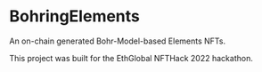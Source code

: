 # BohringElements
An on-chain generated Bohr-Model-based Elements NFTs.

This project was built for the EthGlobal NFTHack 2022 hackathon.
